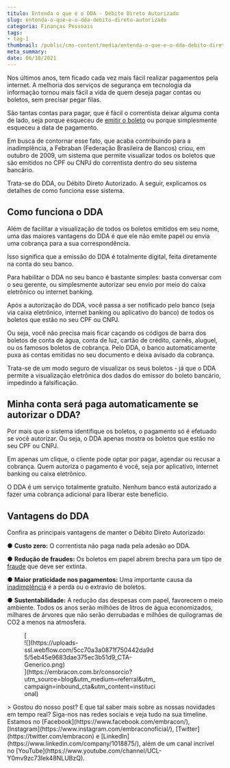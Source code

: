 ```yaml
---
titulo: Entenda o que é o DDA - Débito Direto Autorizado
slug: entenda-o-que-e-o-dda-debito-direto-autorizado
categoria: Finanças Pessoais
tags:
- tag-1
thumbnail: /public/cms-content/media/entenda-o-que-e-o-dda-debito-direto-autorizado.png
meta_summary: 
date: 06/10/2021
---
```

Nos últimos anos, tem ficado cada vez mais fácil realizar pagamentos pela internet. A melhoria dos serviços de segurança em tecnologia da informação tornou mais fácil a vida de quem deseja pagar contas ou boletos, sem precisar pegar filas.

São tantas contas para pagar, que é fácil o correntista deixar alguma conta de lado, seja porque esqueceu de [emitir o boleto](https://www.embracon.com.br/clientes) ou porque simplesmente esqueceu a data de pagamento.

Em busca de contornar esse fato, que acaba contribuindo para a inadimplência, a Febraban (Federação Brasileira de Bancos) criou, em outubro de 2009, um sistema que permite visualizar todos os boletos que são emitidos no CPF ou CNPJ do correntista dentro do seu sistema bancário.

Trata-se do DDA, ou Débito Direto Autorizado. A seguir, explicamos os detalhes de como funciona esse sistema.

Como funciona o DDA
-------------------

Além de facilitar a visualização de todos os boletos emitidos em seu nome, uma das maiores vantagens do DDA é que ele não emite papel ou envia uma cobrança para a sua correspondência.

Isso significa que a emissão do DDA é totalmente digital, feita diretamente na conta do seu banco.

Para habilitar o DDA no seu banco é bastante simples: basta conversar com o seu gerente, ou simplesmente autorizar seu envio por meio do caixa eletrônico ou internet banking.

Após a autorização do DDA, você passa a ser notificado pelo banco (seja via caixa eletrônico, internet banking ou aplicativo do banco) de todos os boletos que estão no seu CPF ou CNPJ.

Ou seja, você não precisa mais ficar caçando os códigos de barra dos boletos de conta de água, conta de luz, cartão de crédito, carnês, aluguel, ou os famosos boletos de cobrança. Pelo DDA, o banco automaticamente puxa as contas emitidas no seu documento e deixa avisado da cobrança.

Trata-se de um modo seguro de visualizar os seus boletos - já que o DDA permite a visualização eletrônica dos dados do emissor do boleto bancário, impedindo a falsificação.

Minha conta será paga automaticamente se autorizar o DDA?
---------------------------------------------------------

Por mais que o sistema identifique os boletos, o pagamento só é efetuado se você autorizar. Ou seja, o DDA apenas mostra os boletos que estão no seu CPF ou CNPJ.

Em apenas um clique, o cliente pode optar por pagar, agendar ou recusar a cobrança. Quem autoriza o pagamento é você, seja por aplicativo, internet banking ou caixa eletrônico.

O DDA é um serviço totalmente gratuito. Nenhum banco está autorizado a fazer uma cobrança adicional para liberar este benefício.

Vantagens do DDA
----------------

Confira as principais vantagens de manter o Débito Direto Autorizado:

● **Custo zero:** O correntista não paga nada pela adesão ao DDA.

● **Redução de fraudes:** Os boletos em papel abrem brecha para um tipo de [fraude](https://www.embracon.com.br/blog/fraude-em-consorcio-como-nao-cair-em-golpes) que deve ser extinta.

● **Maior praticidade nos pagamentos:** Uma importante causa da [inadimplência](https://www.embracon.com.br/blog/o-que-acontece-se-houver-atraso-na-parcela-do-consorcio-entenda-aqui) é a perda ou o extravio de boletos.

● **Sustentabilidade:** A redução das despesas com papel, favorecem o meio ambiente. Todos os anos serão milhões de litros de água economizados, milhares de árvores que não serão derrubadas e milhões de quilogramas de CO2 a menos na atmosfera.

<figure class="w-richtext-figure-type-image w-richtext-align-center" style="max-width:310px">[<div>![](https://uploads-ssl.webflow.com/5cc70a3a0871f750442da9d5/5eb45e9683dae375ec3b51d9_CTA-Generico.png)</div>](https://embracon.com.br/consorcio?utm_source=blog&utm_medium=referral&utm_campaign=inbound_cta&utm_content=institucional)</figure>> Gostou do nosso post? E que tal saber mais sobre as nossas novidades em tempo real? Siga-nos nas redes sociais e veja tudo na sua timeline. Estamos no [Facebook](https://www.facebook.com/embracon/), [Instagram](https://www.instagram.com/embraconoficial/), [Twitter](https://twitter.com/embracon) e [LinkedIn](https://www.linkedin.com/company/1018875/), além de um canal incrível no [YouTube](https://www.youtube.com/channel/UCL-Y0mv9zc73Iek48NLUBzQ).
